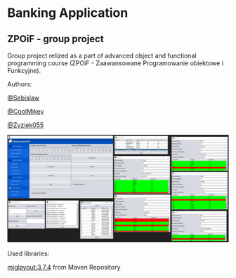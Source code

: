 # Banking Application
## ZPOiF - group project

Group project relized as a part of advanced object and functional programming course (ZPOiF - Zaawansowane Programowanie obiektowe i Funkcyjne).


Authors: 

[@Sebislaw](https://www.github.com/Sebislaw)

[@CoolMikey](https://www.github.com/CoolMikey)

[@Zyziek055](https://www.github.com/Zyziek055)



<div align="center">
  <img src="screen/readme1.png" width="900"/>
</div>


Used libraries:

[miglayout:3.7.4](https://mvnrepository.com/artifact/com.miglayout/miglayout/3.7.4) from Maven Repository
